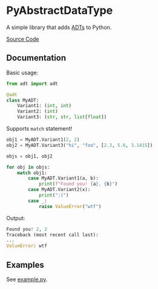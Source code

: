 # PyAbstractDataType
A simple library that adds [ADTs](https://en.wikipedia.org/wiki/Abstract_data_type) to Python.

[Source Code](https://github.com/angelcaru/pyabstractdatatype/)

## Documentation
Basic usage:
```python
from adt import adt

@adt
class MyADT:
    Variant1: (int, int)
    Variant2: (int)
    Variant3: (str, str, list[float])
```

Supports `match` statement!
```python
obj1 = MyADT.Variant1(2, 2)
obj2 = MyADT.Variant3("hi", "foo", [2.3, 5.6, 3.1415])

objs = obj1, obj2

for obj in objs:
    match obj1:
        case MyADT.Variant1(a, b):
            print(f"Found you! {a}, {b}")
        case MyADT.Variant2(x):
            print(":(")
        case _:
            raise ValueError("wtf")
```

Output:
```python
Found you! 2, 2
Traceback (most recent call last):
...
ValueError: wtf
```

## Examples
See [example.py](https://github.com/angelcaru/pyabstractdatatype/blob/main/example.py).
